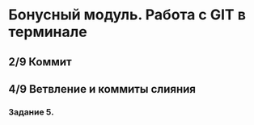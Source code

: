 # Бонусный модуль. Работа с GIT в терминале

## 2/9  Коммит

## 4/9  Ветвление и коммиты слияния
### Задание 5.